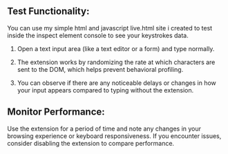 ## Test Functionality:
You can use my simple html and javascript live.html site i created to test inside the inspect element console to see your keystrokes data.

1. Open a text input area (like a text editor or a form) and type normally. 

2. The extension works by randomizing the rate at which characters are sent to the DOM, which helps prevent behavioral profiling.

3. You can observe if there are any noticeable delays or changes in how your input appears compared to typing without the extension.

## Monitor Performance:

Use the extension for a period of time and note any changes in your browsing experience or keyboard responsiveness. If you encounter issues, consider disabling the extension to compare performance.
